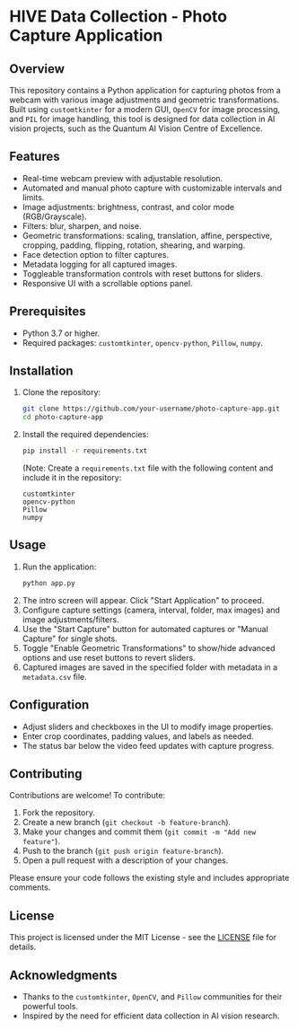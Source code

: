 # HIVE Data Collection - Photo Capture Application

## Overview
This repository contains a Python application for capturing photos from a webcam with various image adjustments and geometric transformations. Built using `customtkinter` for a modern GUI, `OpenCV` for image processing, and `PIL` for image handling, this tool is designed for data collection in AI vision projects, such as the Quantum AI Vision Centre of Excellence.

## Features
- Real-time webcam preview with adjustable resolution.
- Automated and manual photo capture with customizable intervals and limits.
- Image adjustments: brightness, contrast, and color mode (RGB/Grayscale).
- Filters: blur, sharpen, and noise.
- Geometric transformations: scaling, translation, affine, perspective, cropping, padding, flipping, rotation, shearing, and warping.
- Face detection option to filter captures.
- Metadata logging for all captured images.
- Toggleable transformation controls with reset buttons for sliders.
- Responsive UI with a scrollable options panel.

## Prerequisites
- Python 3.7 or higher.
- Required packages: `customtkinter`, `opencv-python`, `Pillow`, `numpy`.

## Installation
1. Clone the repository:
   ```bash
   git clone https://github.com/your-username/photo-capture-app.git
   cd photo-capture-app
   ```
2. Install the required dependencies:
   ```bash
   pip install -r requirements.txt
   ```
   (Note: Create a `requirements.txt` file with the following content and include it in the repository:
   ```
   customtkinter
   opencv-python
   Pillow
   numpy
   ```

## Usage
1. Run the application:
   ```bash
   python app.py
   ```
2. The intro screen will appear. Click "Start Application" to proceed.
3. Configure capture settings (camera, interval, folder, max images) and image adjustments/filters.
4. Use the "Start Capture" button for automated captures or "Manual Capture" for single shots.
5. Toggle "Enable Geometric Transformations" to show/hide advanced options and use reset buttons to revert sliders.
6. Captured images are saved in the specified folder with metadata in a `metadata.csv` file.

## Configuration
- Adjust sliders and checkboxes in the UI to modify image properties.
- Enter crop coordinates, padding values, and labels as needed.
- The status bar below the video feed updates with capture progress.

## Contributing
Contributions are welcome! To contribute:
1. Fork the repository.
2. Create a new branch (`git checkout -b feature-branch`).
3. Make your changes and commit them (`git commit -m "Add new feature"`).
4. Push to the branch (`git push origin feature-branch`).
5. Open a pull request with a description of your changes.

Please ensure your code follows the existing style and includes appropriate comments.

## License
This project is licensed under the MIT License - see the [LICENSE](LICENSE) file for details.

## Acknowledgments
- Thanks to the `customtkinter`, `OpenCV`, and `Pillow` communities for their powerful tools.
- Inspired by the need for efficient data collection in AI vision research.